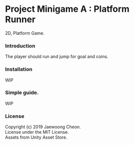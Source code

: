# Project Minigame A : Platform Runner
2D, Platform Game.

### Introduction
The player should run and jump for goal and coins.

### Installation
WIP

### Simple guide.
WIP

### License
Copyright (c) 2019 Jaewoong Cheon.  
License under the MIT License.  
Assets from Unity Asset Store.